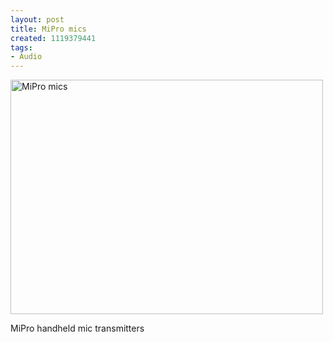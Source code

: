 ```yaml
--- 
layout: post
title: MiPro mics
created: 1119379441
tags: 
- Audio
---
```

<a href="http://www.flickr.com/photos/43545096@N00/20736828/" title="MiPro mics by mprasuhn, on Flickr"><img src="http://farm1.staticflickr.com/17/20736828_c0893c5bc3.jpg" width="500" height="375" alt="MiPro mics"></a>

MiPro handheld mic transmitters


